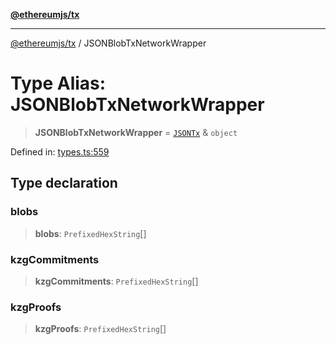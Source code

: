 [**@ethereumjs/tx**](../README.md)

***

[@ethereumjs/tx](../README.md) / JSONBlobTxNetworkWrapper

# Type Alias: JSONBlobTxNetworkWrapper

> **JSONBlobTxNetworkWrapper** = [`JSONTx`](../interfaces/JSONTx.md) & `object`

Defined in: [types.ts:559](https://github.com/ethereumjs/ethereumjs-monorepo/blob/master/packages/tx/src/types.ts#L559)

## Type declaration

### blobs

> **blobs**: `PrefixedHexString`[]

### kzgCommitments

> **kzgCommitments**: `PrefixedHexString`[]

### kzgProofs

> **kzgProofs**: `PrefixedHexString`[]
